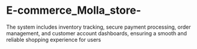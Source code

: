 # E-commerce_Molla_store-
The system includes inventory tracking, secure payment processing, order management, and customer account dashboards, ensuring a smooth and reliable shopping experience for users
